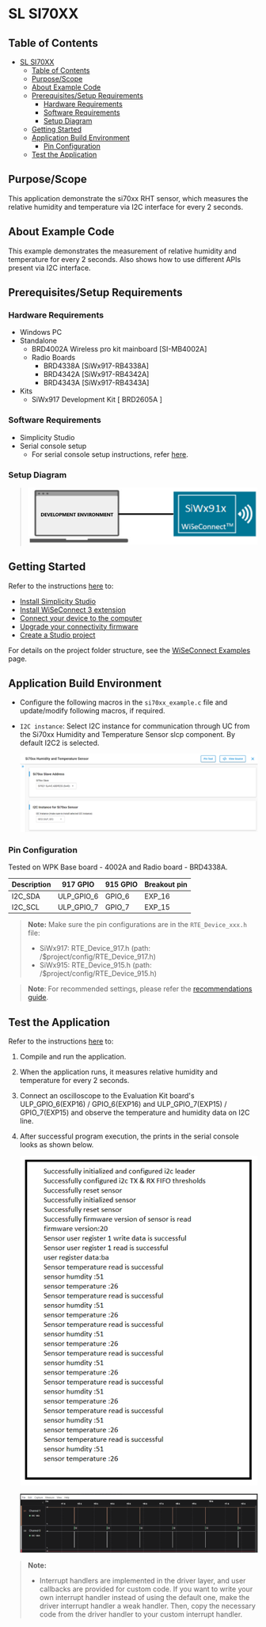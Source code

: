 # SL SI70XX

## Table of Contents

- [SL SI70XX](#sl-si70xx)
  - [Table of Contents](#table-of-contents)
  - [Purpose/Scope](#purposescope)
  - [About Example Code](#about-example-code)
  - [Prerequisites/Setup Requirements](#prerequisitessetup-requirements)
    - [Hardware Requirements](#hardware-requirements)
    - [Software Requirements](#software-requirements)
    - [Setup Diagram](#setup-diagram)
  - [Getting Started](#getting-started)
  - [Application Build Environment](#application-build-environment)
    - [Pin Configuration](#pin-configuration)
  - [Test the Application](#test-the-application)

## Purpose/Scope

This application demonstrate the si70xx RHT sensor, which measures the relative humidity and temperature via I2C interface for every 2 seconds.

## About Example Code

This example demonstrates the measurement of relative humidity and temperature for every 2 seconds. Also shows how to use different APIs present via I2C interface.

## Prerequisites/Setup Requirements

### Hardware Requirements

- Windows PC
- Standalone
  - BRD4002A Wireless pro kit mainboard [SI-MB4002A]
  - Radio Boards
    - BRD4338A [SiWx917-RB4338A]
    - BRD4342A [SiWx917-RB4342A]
    - BRD4343A [SiWx917-RB4343A]
- Kits
  - SiWx917 Development Kit [ BRD2605A ]

### Software Requirements

- Simplicity Studio
- Serial console setup
  - For serial console setup instructions, refer [here](https://docs.silabs.com/wiseconnect/latest/wiseconnect-developers-guide-developing-for-silabs-hosts/#console-input-and-output).

### Setup Diagram

> ![Figure: setupdiagram](resources/readme/setupdiagram.png)

## Getting Started

Refer to the instructions [here](https://docs.silabs.com/wiseconnect/latest/wiseconnect-getting-started/) to:

- [Install Simplicity Studio](https://docs.silabs.com/wiseconnect/latest/wiseconnect-developers-guide-developing-for-silabs-hosts/#install-simplicity-studio)
- [Install WiSeConnect 3 extension](https://docs.silabs.com/wiseconnect/latest/wiseconnect-developers-guide-developing-for-silabs-hosts/#install-the-wi-se-connect-3-extension)
- [Connect your device to the computer](https://docs.silabs.com/wiseconnect/latest/wiseconnect-developers-guide-developing-for-silabs-hosts/#connect-si-wx91x-to-computer)
- [Upgrade your connectivity firmware](https://docs.silabs.com/wiseconnect/latest/wiseconnect-developers-guide-developing-for-silabs-hosts/#update-si-wx91x-connectivity-firmware)
- [Create a Studio project](https://docs.silabs.com/wiseconnect/latest/wiseconnect-developers-guide-developing-for-silabs-hosts/#create-a-project)

For details on the project folder structure, see the [WiSeConnect Examples](https://docs.silabs.com/wiseconnect/latest/wiseconnect-examples/#example-folder-structure) page.

## Application Build Environment

- Configure the following macros in the `si70xx_example.c` file and update/modify following macros, if required.

- `I2C instance`: Select I2C instance for communication through UC from the Si70xx Humidity and Temperature Sensor slcp component.
 By default I2C2 is selected.

   ![Figure: si70xx_uc_screen](resources/uc_screen/si70xx_uc_screen.png)

### Pin Configuration

Tested on WPK Base board - 4002A and Radio board - BRD4338A.

| Description  | 917 GPIO  | 915 GPIO  | Breakout pin |
| -------------| -----------| -----------| ----------|
| I2C_SDA      | ULP_GPIO_6 |   GPIO_6   | EXP_16    |
| I2C_SCL      | ULP_GPIO_7 |   GPIO_7   | EXP_15    |

>**Note:** Make sure the pin configurations are in the `RTE_Device_xxx.h` file:
>
> - SiWx917: RTE_Device_917.h (path: /$project/config/RTE_Device_917.h)
> - SiWx915: RTE_Device_915.h (path: /$project/config/RTE_Device_915.h)

> **Note**: For recommended settings, please refer the [recommendations guide](https://docs.silabs.com/wiseconnect/latest/wiseconnect-developers-guide-prog-recommended-settings/).

## Test the Application

Refer to the instructions [here](https://docs.silabs.com/wiseconnect/latest/wiseconnect-getting-started/) to:

1. Compile and run the application.
2. When the application runs, it measures relative humidity and temperature for every 2 seconds.
3. Connect an oscilloscope to the Evaluation Kit board's ULP_GPIO_6(EXP16) / GPIO_6(EXP16) and ULP_GPIO_7(EXP15) / GPIO_7(EXP15) and observe the temperature and humidity data on I2C line.
4. After successful program execution, the prints in the serial console looks as shown below.

   ![Figure: output1](resources/readme/output1.png)

   ![Figure: output2](resources/readme/output2.png)

> **Note:**
>
> - Interrupt handlers are implemented in the driver layer, and user callbacks are provided for custom code. If you want to write your own interrupt handler instead of using the default one, make the driver interrupt handler a weak handler. Then, copy the necessary code from the driver handler to your custom interrupt handler.
